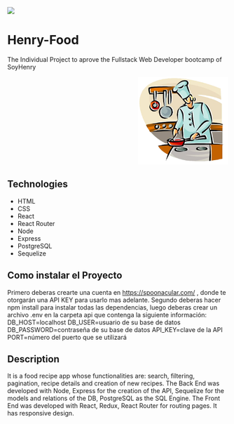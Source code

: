 <p align='left'>
    <img src='https://static.wixstatic.com/media/85087f_0d84cbeaeb824fca8f7ff18d7c9eaafd~mv2.png/v1/fill/w_160,h_30,al_c,q_85,usm_0.66_1.00_0.01/Logo_completo_Color_1PNG.webp' </img>
</p>

# Henry-Food
The Individual Project to aprove the Fullstack Web Developer bootcamp of SoyHenry

<p align="right">
  <img height="200" src="./cooking.png" />
</p>


## Technologies
- HTML
- CSS
- React
- React Router
- Node
- Express
- PostgreSQL
- Sequelize


## Como instalar el Proyecto
Primero deberas crearte una cuenta en https://spoonacular.com/ , donde te otorgarán una API KEY para usarlo mas adelante.
Segundo deberas hacer npm install para instalar todas las dependencias, luego deberas crear un archivo .env en la carpeta api que contenga la siguiente información:
DB_HOST=localhost
DB_USER=usuario de su base de datos
DB_PASSWORD=contraseña de su base de datos
API_KEY=clave de la API
PORT=número del puerto que se utilizará


## Description
It is a food recipe app whose functionalities are: search, filtering, pagination, recipe details and creation of new recipes.
The Back End was developed with Node, Express for the creation of the API, Sequelize for the models and relations of the DB, PostgreSQL as the SQL Engine.
The Front End was developed with React, Redux, React Router for routing pages.
It has responsive design.
